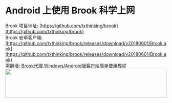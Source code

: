 # Android 上使用 Brook 科学上网
Brook 项目地址: [https://github.com/txthinking/brook](https://github.com/txthinking/brook)<br>
Brook 安卓客户端: [https://github.com/txthinking/brook/releases/download/v20180601/Brook.apk](https://github.com/txthinking/brook/releases/download/v20180601/Brook.apk)<br>
需翻墙: [Brook代理 Windows/Android版客户端简单使用教程](https://doub.io/brook-jc2)
<a href="https://www.vultr.com/?ref=7295225"><img src="https://www.vultr.com/media/banner_1.png" width="100%" height="90"></a>